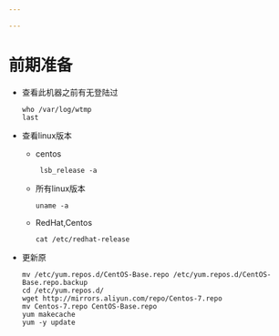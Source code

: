 ```yaml
---

---
```




# 前期准备

- 查看此机器之前有无登陆过

  ```shell
  who /var/log/wtmp
  last
  ```

- 查看linux版本

  - centos

    ```shell
     lsb_release -a
    ```

  - 所有linux版本

    ```shell
    uname -a
    ```

  - RedHat,Centos

    ```shell
    cat /etc/redhat-release
    ```

- 更新原

  ```shell
  mv /etc/yum.repos.d/CentOS-Base.repo /etc/yum.repos.d/CentOS-Base.repo.backup
  cd /etc/yum.repos.d/
  wget http://mirrors.aliyun.com/repo/Centos-7.repo
  mv Centos-7.repo CentOS-Base.repo
  yum makecache
  yum -y update
  ```

  

